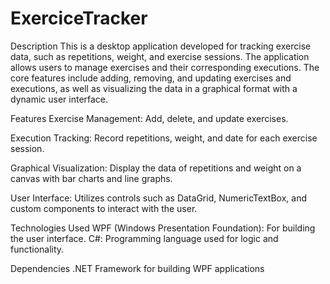 # ExerciceTracker
Description
This is a desktop application developed for tracking exercise data, such as repetitions, weight, and exercise sessions. The application allows users to manage exercises and their corresponding executions. The core features include adding, removing, and updating exercises and executions, as well as visualizing the data in a graphical format with a dynamic user interface.

Features
Exercise Management: Add, delete, and update exercises.

Execution Tracking: Record repetitions, weight, and date for each exercise session.

Graphical Visualization: Display the data of repetitions and weight on a canvas with bar charts and line graphs.

User Interface: Utilizes controls such as DataGrid, NumericTextBox, and custom components to interact with the user.

Technologies Used
WPF (Windows Presentation Foundation): For building the user interface.
C#: Programming language used for logic and functionality.


Dependencies
.NET Framework for building WPF applications
